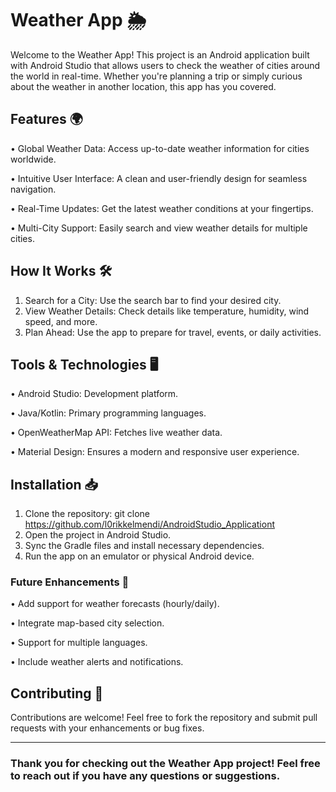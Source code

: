 # Weather App 🌦️


Welcome to the Weather App! This project is an Android application built with Android Studio that allows users to check the weather of cities around the world in real-time. Whether you're planning a trip or simply curious about the weather in another location, this app has you covered.


## Features 🌍

•	Global Weather Data: Access up-to-date weather information for cities worldwide.

•	Intuitive User Interface: A clean and user-friendly design for seamless navigation.

•	Real-Time Updates: Get the latest weather conditions at your fingertips.

•	Multi-City Support: Easily search and view weather details for multiple cities.


## How It Works 🛠️

1.	Search for a City: Use the search bar to find your desired city.
2.	View Weather Details: Check details like temperature, humidity, wind speed, and more.
3.	Plan Ahead: Use the app to prepare for travel, events, or daily activities.


## Tools & Technologies 🖥️

•	Android Studio: Development platform.

•	Java/Kotlin: Primary programming languages.

•	OpenWeatherMap API: Fetches live weather data.

•	Material Design: Ensures a modern and responsive user experience.


## Installation 📥

1.	Clone the repository:
git clone https://github.com/l0rikkelmendi/AndroidStudio_Applicationt
2.	Open the project in Android Studio.
3.	Sync the Gradle files and install necessary dependencies.
4.	Run the app on an emulator or physical Android device.


### Future Enhancements 🚀

•	Add support for weather forecasts (hourly/daily).

•	Integrate map-based city selection.

•	Support for multiple languages.

•	Include weather alerts and notifications.


## Contributing 🤝

Contributions are welcome! Feel free to fork the repository and submit pull requests with your enhancements or bug fixes.
________________________________________


### Thank you for checking out the Weather App project! Feel free to reach out if you have any questions or suggestions.





